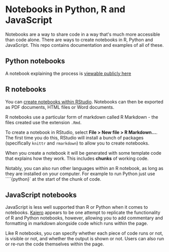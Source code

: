 # Notebooks in Python, R and JavaScript

Notebooks are a way to share code in a way that's much more accessible than code alone. There are ways to create notebooks in R, Python and JavaScript. This repo contains documentation and examples of all of these.

## Python notebooks

A notebook explaining the process is [viewable publicly here](https://nbviewer.jupyter.org/github/paulbradshaw/pynotebooks/blob/master/mynotebook.ipynb)

## R notebooks

You can [create notebooks within RStudio](http://rmarkdown.rstudio.com/r_notebooks.html). Notebooks can then be exported as PDF documents, HTML files or Word documents.

R notebooks use a particular form of markdown called R Markdown - the files created use the extension `.Rmd`.

To create a notebook in RStudio, select **File > New file > R Markdown...**. The first time you do this, RStudio will install a bunch of packages (specifically `knittr` and `rmarkdown`) to allow you to create notebooks.

When you create a notebook it will be generated with some template code that explains how they work. This includes **chunks** of working code.

Notably, you can also run other languages within an R notebook, as long as they are installed on your computer. For example to run Python just use ````{python}` at the start of the chunk of code.

## JavaScript notebooks

JavaScript is less well supported than R or Python when it comes to notebooks. [Kajero](http://www.joelotter.com/kajero/) appears to be one attempt to replicate the functionality of R and Python notebooks, however, allowing you to add commentary and formatting in markdown alongside code which runs within the page.

Like R notebooks, you can specify whether each piece of code runs or not, is visible or not, and whether the output is shown or not. Users can also run or re-run the code themselves within the page.
